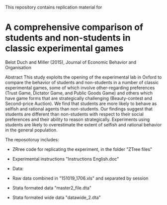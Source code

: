 This repository contains replication material for

# A comprehensive comparison of students and non-students in classic experimental games
 Belot Duch and Miller (2015), Journal of Economic Behavior and Organisation


Abstract
This study exploits the opening of the experimental lab in Oxford to compare the behavior of students and non-students in a number of classic experimental games, some of which involve other-regarding preferences (Trust Game, Dictator Game, and Public Goods Game) and others which have game forms that are strategically challenging (Beauty-contest and Second-price Auction). We find that students are more likely to behave as selfish and rational agents than non-students. Our findings suggest that students are different than non-students with respect to their social preferences and their ability to reason strategically. Experiments using students are likely to overestimate the extent of selfish and rational behavior in the general population.

The reposotoruy includes:

 - ZRree code for replicating the experiment, in the folder "ZTree files"
 - Experimental instructions "Instructions English.doc"
 
 - Data:
  - Raw data combined in "151019_1706.xls"	and separated by session
  - Stata formated data "master2_file.dta"
  - Stata formated wide data "datawide_2.dta" 

